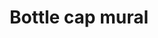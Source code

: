 ---
pid: pt328
title: Bottle cap mural
location_transcription: In a park
coordinates: "[-75.128560858999, 39.966036597508]"
zipcode: '19134'
gen_neighborhood: River Wards
neighborhood: Port Richmond
outside_phl: 
age: '9'
age_range: 6-13
instagram: 
image_file_name: pt_328.jpg
proposal_transcription: 
topic: Unknown
topic_summary: '0'
type: Park
keywords_other: 
credit: Mahlon Bodiford
image_labels: Bottle cap mural
twitter: 
facebook: 
permalink: "/monuments/pt328/"
layout: item-page
---